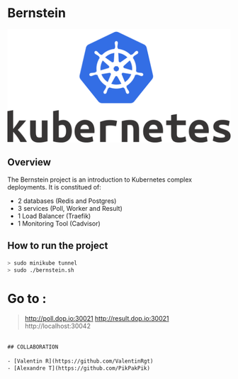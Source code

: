 # Bernstein
![alt text](img/image.png)
## Overview

The Bernstein project is an introduction to Kubernetes complex deployments.
It is constitued of:
- 2 databases (Redis and Postgres)
- 3 services (Poll, Worker and Result)
- 1 Load Balancer (Traefik)
- 1 Monitoring Tool (Cadvisor)

## How to run the project

```bash
> sudo minikube tunnel
> sudo ./bernstein.sh
```

# Go to :
> http://poll.dop.io:30021
> http://result.dop.io:30021
> http://localhost:30042
```

## COLLABORATION

- [Valentin R](https://github.com/ValentinRgt)
- [Alexandre T](https://github.com/PikPakPik)